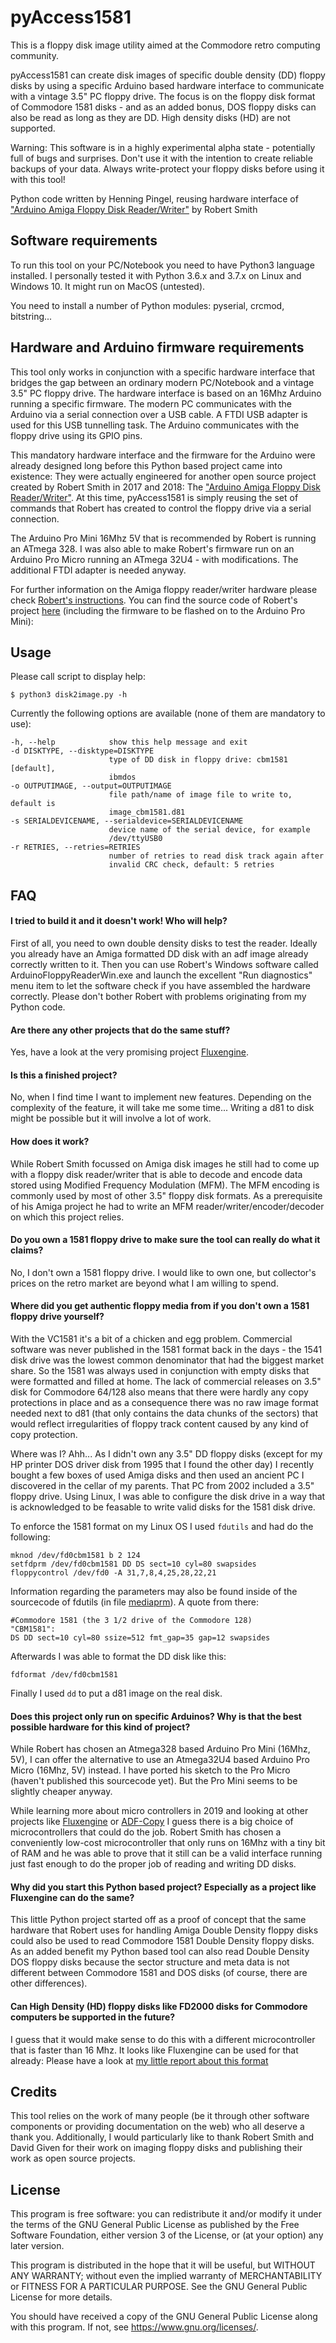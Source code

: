 # pyAccess1581

This is a floppy disk image utility aimed at the Commodore retro computing community.

pyAccess1581 can create disk images of specific double density (DD) floppy disks by using a specific Arduino based hardware interface to communicate with a vintage 3.5" PC floppy drive. The focus is on the floppy disk format of Commodore 1581 disks - and as an added bonus, DOS floppy disks can also be read as long as they are DD. High density disks (HD) are not supported.

Warning: This software is in a highly experimental alpha state - potentially full of bugs and surprises. Don't use it with the intention to create reliable backups of your data. Always write-protect your floppy disks before using it with this tool!

Python code written by Henning Pingel, reusing hardware interface of ["Arduino Amiga Floppy Disk Reader/Writer"](http://amiga.robsmithdev.co.uk/) by Robert Smith

## Software requirements

To run this tool on your PC/Notebook you need to have Python3 language installed. I personally tested it with Python 3.6.x and 3.7.x on Linux and Windows 10. It might run on MacOS (untested).

You need to install a number of Python modules: pyserial, crcmod, bitstring...

## Hardware and Arduino firmware requirements

This tool only works in conjunction with a specific hardware interface that bridges the gap between an ordinary modern PC/Notebook and a vintage 3.5" PC floppy drive. The hardware interface is based on an 16Mhz Arduino running a specific firmware. The modern PC communicates with the Arduino via a serial connection over a USB cable. A FTDI USB adapter is used for this USB tunnelling task. The Arduino communicates with the floppy drive using its GPIO pins.

This mandatory hardware interface and the firmware for the Arduino were already designed long before this Python based project came into existence: They were actually engineered for another open source project created by Robert Smith in 2017 and 2018: The ["Arduino Amiga Floppy Disk Reader/Writer"](http://amiga.robsmithdev.co.uk/). At this time, pyAccess1581 is simply reusing the set of commands that Robert has created to control the floppy drive via a serial connection.

The Arduino Pro Mini 16Mhz 5V that is recommended by Robert is running an ATmega 328. I was also able to make Robert's firmware run on an Arduino Pro Micro running an ATmega 32U4 - with modifications. The additional FTDI adapter is needed anyway.

For further information on the Amiga floppy reader/writer hardware please check [Robert's instructions](http://amiga.robsmithdev.co.uk/instructions). You can find the source code of Robert's project [here](https://github.com/RobSmithDev/ArduinoFloppyDiskReader) (including the firmware to be flashed on to the Arduino Pro Mini):

## Usage

Please call script to display help:
```
$ python3 disk2image.py -h
```

Currently the following options are available (none of them are mandatory to use):
```
-h, --help            show this help message and exit
-d DISKTYPE, --disktype=DISKTYPE
                      type of DD disk in floppy drive: cbm1581 [default],
                      ibmdos
-o OUTPUTIMAGE, --output=OUTPUTIMAGE
                      file path/name of image file to write to, default is
                      image_cbm1581.d81
-s SERIALDEVICENAME, --serialdevice=SERIALDEVICENAME
                      device name of the serial device, for example
                      /dev/ttyUSB0
-r RETRIES, --retries=RETRIES
                      number of retries to read disk track again after
                      invalid CRC check, default: 5 retries
```
## FAQ

#### I tried to build it and it doesn't work! Who will help?

First of all, you need to own double density disks to test the reader. Ideally you already have an Amiga formatted DD disk with an adf image already correctly written to it. Then you can use Robert's Windows software called ArduinoFloppyReaderWin.exe and launch the excellent "Run diagnostics" menu item to let the software check if you have assembled the hardware correctly. Please don't bother Robert with problems originating from my Python code.

#### Are there any other projects that do the same stuff?

Yes, have a look at the very promising project [Fluxengine](http://cowlark.com/fluxengine/index.html).

#### Is this a finished project?

No, when I find time I want to implement new features. Depending on the complexity of the feature, it will take me some time... Writing a d81 to disk might be possible but it will involve a lot of work.

#### How does it work?

While Robert Smith focussed on Amiga disk images he still had to come up with a floppy disk reader/writer that is able to decode and encode data stored using Modified Frequency Modulation (MFM). The MFM encoding is commonly used by most of other 3.5" floppy disk formats. As a prerequisite of his Amiga project he had to write an MFM reader/writer/encoder/decoder on which this project relies.

#### Do you own a 1581 floppy drive to make sure the tool can really do what it claims?

No, I don't own a 1581 floppy drive. I would like to own one, but collector's prices on the retro market are beyond what I am willing to spend.

#### Where did you get authentic floppy media from if you don't own a 1581 floppy drive yourself?
With the VC1581 it's a bit of a chicken and egg problem. Commercial software was never published in the 1581 format back in the days - the 1541 disk drive was the lowest common denominator that had the biggest market share. So the 1581 was always used in conjunction with empty disks that were formatted and filled at home. The lack of commercial releases on 3.5" disk for Commodore 64/128 also means that there were hardly any copy protections in place and as a consequence there was no raw image format needed next to d81 (that only contains the data chunks of the sectors) that would reflect irregularities of floppy track content caused by any kind of copy protection.

Where was I? Ahh... As I didn't own any 3.5" DD floppy disks (except for my HP printer DOS driver disk from 1995 that I found the other day) I recently bought a few boxes of used Amiga disks and then used an ancient PC I discovered in the cellar of my parents. That PC from 2002 included a 3.5" floppy drive. Using Linux, I was able to configure the disk drive in a way that is acknowledged to be feasable to write valid disks for the 1581 disk drive.

To enforce the 1581 format on my Linux OS I used ```fdutils``` and had do the following:

```
mknod /dev/fd0cbm1581 b 2 124
setfdprm /dev/fd0cbm1581 DD DS sect=10 cyl=80 swapsides
floppycontrol /dev/fd0 -A 31,7,8,4,25,28,22,21
```

Information regarding the parameters may also be found inside of the sourcecode of fdutils (in  file [mediaprm](https://github.com/Distrotech/fdutils/blob/master/src/mediaprm)). A quote from there:

    #Commodore 1581 (the 3 1/2 drive of the Commodore 128)
    "CBM1581":
    DS DD sect=10 cyl=80 ssize=512 fmt_gap=35 gap=12 swapsides

Afterwards I was able to format the DD disk like this:
```
fdformat /dev/fd0cbm1581
```
Finally I used ```dd``` to put a d81 image on the real disk.

#### Does this project only run on specific Arduinos? Why is that the best possible hardware for this kind of project?

While Robert has chosen an Atmega328 based Arduino Pro Mini (16Mhz, 5V), I can offer the alternative to use an Atmega32U4 based Arduino Pro Micro (16Mhz, 5V) instead. I have ported his sketch to the Pro Micro (haven't published this sourcecode yet). But the Pro Mini seems to be slightly cheaper anyway.

While learning more about micro controllers in 2019 and looking at other projects like [Fluxengine](http://cowlark.com/fluxengine/index.html) or [ADF-Copy](https://nickslabor.niteto.de/projekte/adf-copy/) I guess there is a big choice of microcontrollers that could do the job. Robert Smith has chosen a conveniently low-cost microcontroller that only runs on 16Mhz with a tiny bit of RAM and he was able to prove that it still can be a valid interface running just fast enough to do the proper job of reading and writing DD disks.

#### Why did you start this Python based project? Especially as a project like Fluxengine can do the same?

This little Python project started off as a proof of concept that the same hardware that Robert uses for handling Amiga Double Density floppy disks could also be used to read Commodore 1581 Double Density floppy disks. As an added benefit my Python based tool can also read Double Density DOS floppy disks because the sector structure and meta data is not different between Commodore 1581 and DOS disks (of course, there are other differences).

#### Can High Density (HD) floppy disks like FD2000 disks for Commodore computers be supported in the future?

I guess that it would make sense to do this with a different microcontroller that is faster than 16 Mhz. It looks like Fluxengine can be used for that already: Please have a look at [my little report about this format](https://github.com/davidgiven/fluxengine/issues/107)

## Credits
This tool relies on the work of many people (be it through other software components or providing documentation on the web) who all deserve a thank you. Additionally, I would particularly like to thank Robert Smith and David Given for their work on imaging floppy disks and publishing their work as open source projects.

## License

This program is free software: you can redistribute it and/or modify
it under the terms of the GNU General Public License as published by
the Free Software Foundation, either version 3 of the License, or
(at your option) any later version.

This program is distributed in the hope that it will be useful,
but WITHOUT ANY WARRANTY; without even the implied warranty of
MERCHANTABILITY or FITNESS FOR A PARTICULAR PURPOSE.  See the
GNU General Public License for more details.

You should have received a copy of the GNU General Public License
along with this program.  If not, see <https://www.gnu.org/licenses/>.
